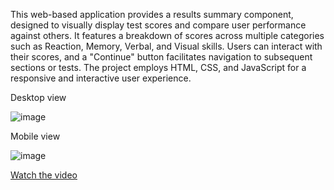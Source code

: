 This web-based application provides a results summary component, designed to visually display test scores and compare user performance against others. It features a breakdown of scores across multiple categories such as Reaction, Memory, Verbal, and Visual skills. Users can interact with their scores, and a "Continue" button facilitates navigation to subsequent sections or tests. The project employs HTML, CSS, and JavaScript for a responsive and interactive user experience.

Desktop view

![image](https://github.com/LmaEssam/results-summary-component/assets/165649600/c14fd5e5-93d3-4caf-8143-f6d5b8d9bc10)


Mobile view 

![image](https://github.com/LmaEssam/results-summary-component/assets/165649600/bb3f5737-47ef-4518-ac3e-7972de8c16e8)


[Watch the video](results-summary-component/Demo.mp4)
